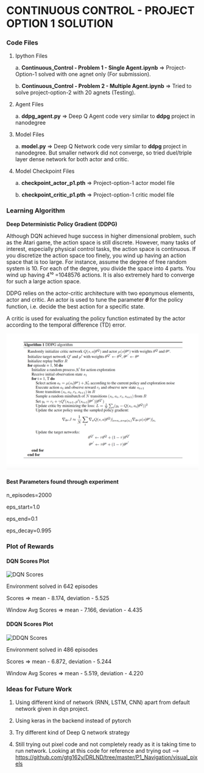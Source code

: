 # CONTINUOUS CONTROL - PROJECT OPTION 1 SOLUTION

### Code Files 

1. Ipython Files

    a. **Continuous_Control - Problem 1 - Single Agent.ipynb** => Project-Option-1 solved with one agnet only (For submission).

    b. **Continuous_Control - Problem 2 - Multiple Agent.ipynb** => Tried to solve project-option-2 with 20 agnets (Testing).

2. Agent Files

    a. **ddpg_agent.py** => Deep Q Agent code very similar to **ddpg** project in nanodegree

3. Model Files

    a. **model.py** => Deep Q Network code very similar to **ddpg** project in nanodegree. 
        But smaller network did not converge, so tried duel/triple layer dense network for both actor and critic.

4. Model Checkpoint Files

    a. **checkpoint_actor_p1.pth** => Project-option-1 actor model file

    b. **checkpoint_critic_p1.pth** => Project-option-1 critic model file


### Learning Algorithm

**Deep Deterministic Policy Gradient (DDPG)**

Although DQN achieved huge success in higher dimensional problem, such as the Atari game, the action space is still discrete. However, many tasks of interest, especially physical control tasks, the action space is continuous. If you discretize the action space too finely, you wind up having an action space that is too large. For instance, assume the degree of free random system is 10. For each of the degree, you divide the space into 4 parts. You wind up having 4¹⁰ =1048576 actions. It is also extremely hard to converge for such a large action space.

DDPG relies on the actor-critic architecture with two eponymous elements, actor and critic. An actor is used to tune the parameter 𝜽 for the policy function, i.e. decide the best action for a specific state.

A critic is used for evaluating the policy function estimated by the actor according to the temporal difference (TD) error.

![DDPG Algorithm](ddpg_algorithm.png)


#### Best Parameters found through experiment 
n_episodes=2000

eps_start=1.0

eps_end=0.1

eps_decay=0.995


### Plot of Rewards

#### DQN Scores Plot

![DQN Scores](navigation_dqn_score_plot.png)

Environment solved in 642 episodes

Scores => mean - 8.174, deviation - 5.525

Window Avg Scores => mean - 7.166, deviation - 4.435

#### DDQN Scores Plot

![DDQN Scores](navigation_ddqn_score_plot.png)

Environment solved in 486 episodes

Scores => mean - 6.872, deviation - 5.244

Window Avg Scores => mean - 5.519, deviation - 4.220


### Ideas for Future Work

1. Using different kind of network (RNN, LSTM, CNN) apart from default network given in dqn project.

2. Using keras in the backend instead of pytorch

3. Try different kind of Deep Q network strategy

4. Still trying out pixel code and not completely ready as it is taking time to run network. Looking at this code for reference and trying out --> https://github.com/gtg162y/DRLND/tree/master/P1_Navigation/visual_pixels

